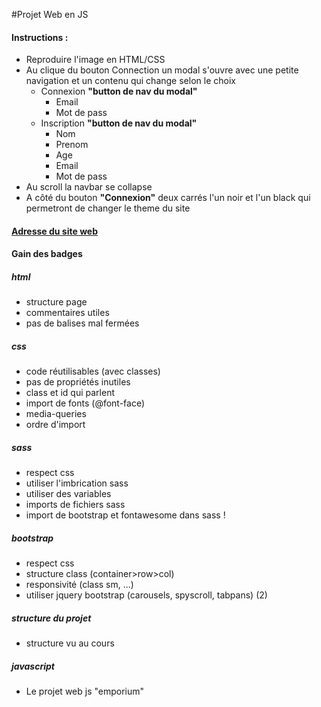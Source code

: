 #Projet Web en JS

#### Instructions :
- Reproduire l'image en HTML/CSS
- Au clique du bouton Connection un modal s'ouvre avec une petite navigation et un contenu qui change selon le choix
  - Connexion **"button de nav du modal"**
    - Email 
    - Mot de pass 
  - Inscription **"button de nav du modal"**
    - Nom 
    - Prenom
    - Age
    - Email
    - Mot de pass 
- Au scroll la navbar se collapse
- A côté du bouton **"Connexion"** deux carrés l'un noir et l'un black qui permetront de changer le theme du site

#### [Adresse du site web](https://demo.goodlayers.com/infinite/homepages/emporium/#)

#### Gain des badges

##### html

-   structure page
-   commentaires utiles
-   pas de balises mal fermées
    
##### css
    
-   code réutilisables (avec classes)
-   pas de propriétés inutiles
-   class et id qui parlent
-   import de fonts (@font-face)
-   media-queries
-   ordre d'import

##### sass

-   respect css
-   utiliser l'imbrication sass
-   utiliser des variables
-   imports de fichiers sass
-   import de bootstrap et fontawesome dans sass !

##### bootstrap

-   respect css
-   structure class (container>row>col)
-   responsivité (class sm, ...)
-   utiliser jquery bootstrap (carousels, spyscroll, tabpans) (2)
    
##### structure du projet    
-   structure vu au cours

##### javascript
- Le projet web js "emporium"

